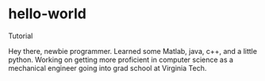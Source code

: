 # hello-world
Tutorial

Hey there, newbie programmer. Learned some Matlab, java, c++, and a little python. Working on getting more proficient in computer science as a mechanical engineer going into grad school at Virginia Tech.
